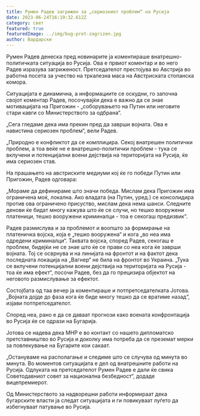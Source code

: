 ```yaml
---
title: Румен Радев загрижен за „сериозниот проблем“ на Русија
date: 2023-06-24T16:19:32.612Z
category: свет
featured: true
featuredImage: ../img/bug-pret-zagrizen.jpg
author: Вардарски
---
```

 Румен Радев денеска пред новинарите ја коментираше внатрешно-политичката ситуација во Русија. Ова е првиот коментар и во него Радев изразува загриженост. Претседателот престојува во Австрија во работна посета за учество на тркалезна маса на Австриската стопанска комора.

Ситуацијата е динамична, а информациите се оскудни, го започна својот коментар Радев, посочувајќи дека е важно да се знае мотивацијата на Пригожин - „соборувањето на Путин или неговите стари кавги со Министерството за одбрана“.

„Сега гледаме дека има прекин пред да заврши војната. Ова е навистина сериозен проблем“, вели Радев.

„Природно е конфликтот да се комплицира. Секој внатрешен политички проблем, а тоа веќе не е внатрешно-политички проблем - тука се вклучени и потенцијални воени дејствија на територијата на Русија, ќе има сериозен став.

На прашањето на австриските медиуми кој ќе го победи Путин или Пригожин, Радев одговара:

„Мораме да дефинираме што значи победа. Мислам дека Пригожин има ограничена моќ, локална. Ако владата (на Путин, уред.) се консолидира против ова ограничено присуство, мислам дека нема шанси. Следните денови ќе бидат многу кажува што ќе се случи, но тешко вооружени платеници, тешко вооружени криминалци - тоа е секогаш предизвик“.

Радев размислува и за проблемот и воопшто за формирање на платеничка војска, која е „тешко вооружена“ и кога „во неа има одредени криминалци“. Таквата војска, според Радев, секогаш е проблем, бидејќи не се знае што ќе се прави со неа кога ќе заврши војната. Тој се осврнува и на линијата на фронтот и на фактот дека последната локација на „Вагнер“ не била на фронтот во Украина. „Тука се вклучени потенцијални воени дејствија на територијата на Русија - тоа ќе има ефект“, посочи Радев, без да го прецизира објектот на неговото размислување за ефектот.

Состојбата од таа вечер ја коментираше и потпретседателката Јотова. „Војната дојде до фаза кога ќе биде многу тешко да се вратиме назад“, изјави потпретседателот.

Според неа, рано е да се даваат прогнози како воената конфронтација во Русија ќе се одрази на Бугарија.

Јотова се надева дека МНР е во контакт со нашето дипломатско претставништво во Русија и доколку има потреба да се преземат мерки за повлекување на Бугарите кои сакаат.

„Остануваме на располагање и следиме што се случува од минута во минута. Во моментов ситуацијата е дел од внатрешните работи на Русија. Одлуката на претседателот Румен Радев е дали ќе свика Советодавниот совет за национална безбедност“, додаде вицепремиерот.

Од Министерството за надворешни работи информираат дека бугарските власти ја следат ситуацијата и ги повикуваат луѓето да избегнуваат патување во Русија.